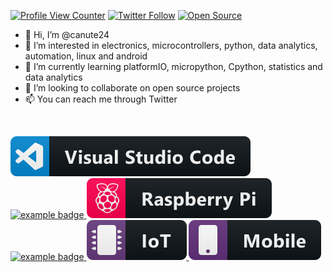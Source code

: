 [![Profile View Counter](https://komarev.com/ghpvc/?username=canute24)](https://github.com/canute24/)
[![Twitter Follow](https://img.shields.io/twitter/follow/canuteserrao?color=blue&label=Twitter&logo=twitter&style=flat-square)](https://twitter.com/canuteserrao/)
[![Open Source](https://badges.frapsoft.com/os/v2/open-source.svg?v=103)](https://github.com/ellerbrock/open-source-badges/)
<br>
- 👋 Hi, I’m @canute24
- 👀 I’m interested in electronics, microcontrollers, python, data analytics, automation, linux and android
- 🌱 I’m currently learning platformIO, micropython, Cpython, statistics and data analytics
- 💞️ I’m looking to collaborate on open source projects
- 📫 You can reach me through Twitter
<br>
<p align="left">
   <a href="#">
    <img src="https://github.com/MikeCodesDotNET/ColoredBadges/raw/master/svg/dev/tools/visualstudio_code.svg" alt="example badge" style="vertical-align:top margin:6px 4px">
    <img src="https://github.com/canute24/ColoredBadges/blob/master/svg/dev/languages/python.svg" alt="example badge" style="vertical-align:top margin:6px 4px">
    <img src="https://github.com/MikeCodesDotNET/ColoredBadges/raw/master/svg/devices/raspberrypi.svg" alt="example badge" style="vertical-align:top margin:6px 4px">
    <img src="https://github.com/canute24/ColoredBadges/raw/master/svg/dev/misc/datascience.svg" alt="example badge" style="vertical-align:top margin:6px 4px">
    <img src="https://github.com/MikeCodesDotNET/ColoredBadges/raw/master/svg/dev/misc/iot.svg" alt="example badge" style="vertical-align:top margin:6px 4px">
    <img src="https://github.com/MikeCodesDotNET/ColoredBadges/raw/master/svg/dev/misc/mobile.svg" alt="example badge" style="vertical-align:top margin:6px 4px">
  </a>
</p>

<!---
canute24/canute24 is a ✨ special ✨ repository because its `README.md` (this file) appears on your GitHub profile.
You can click the Preview link to take a look at your changes.
--->
